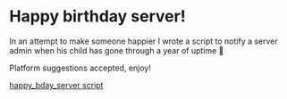 # Happy birthday server!

In an attempt to make someone happier I wrote a script to notify a server admin when his child has gone through a year of uptime 🙂

Platform suggestions accepted, enjoy!

<a title="happy_bday_server script on GitHub" href="https://github.com/inge4pres/bash_tools/blob/master/happy_bday_server" target="_blank">happy_bday_server script</a>

